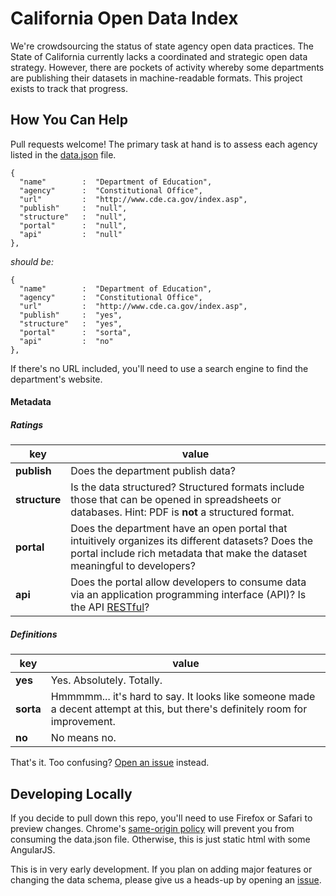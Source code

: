 # California Open Data Index

We're crowdsourcing the status of state agency open data practices. The State of California currently lacks a coordinated and strategic open data strategy. However, there are pockets of activity whereby some departments are publishing their datasets in machine-readable formats. This project exists to track that progress.

## How You Can Help
Pull requests welcome! The primary task at hand is to assess each agency listed in the [data.json](https://github.com/opencalifornia/opencalifornia.github.io/blob/master/js/data.json) file.

```
{
  "name"        :  "Department of Education",
  "agency"      :  "Constitutional Office",
  "url"         :  "http://www.cde.ca.gov/index.asp",
  "publish"     :  "null",
  "structure"   :  "null",
  "portal"      :  "null",
  "api"         :  "null"
},
```
*should be:*

```
{
  "name"        :  "Department of Education",
  "agency"      :  "Constitutional Office",
  "url"         :  "http://www.cde.ca.gov/index.asp",
  "publish"     :  "yes",
  "structure"   :  "yes",
  "portal"      :  "sorta",
  "api"         :  "no"
},
```

If there's no URL included, you'll need to use a search engine to find the department's website.

#### Metadata

##### Ratings

key | value
--- | ---
**publish** | Does the department publish data?
**structure** | Is the data structured? Structured formats include those that can be opened in spreadsheets or databases. Hint: PDF is **not** a structured format.
**portal** | Does the department have an open portal that intuitively organizes its different datasets? Does the portal include rich metadata that make the dataset meaningful to developers?
**api** | Does the portal allow developers to consume data via an application programming interface (API)? Is the API [RESTful](http://en.wikipedia.org/wiki/Representational_state_transfer)?

##### Definitions

key | value
--- | ---
**yes** | Yes. Absolutely. Totally.
**sorta** | Hmmmmm... it's hard to say. It looks like someone made a decent attempt at this, but there's definitely room for improvement.
**no** | No means no.

That's it. Too confusing? [Open an issue](https://github.com/caciviclab/caciviclab.github.io/issues) instead.

## Developing Locally
If you decide to pull down this repo, you'll need to use Firefox or Safari to preview changes. Chrome's [same-origin policy](https://developer.mozilla.org/en-US/docs/Web/Security/Same-origin_policy) will prevent you from consuming the data.json file. Otherwise, this is just static html with some AngularJS.

This is in very early development. If you plan on adding major features or changing the data schema, please give us a heads-up by opening an [issue](https://github.com/caciviclab/caciviclab.github.io/issues).
